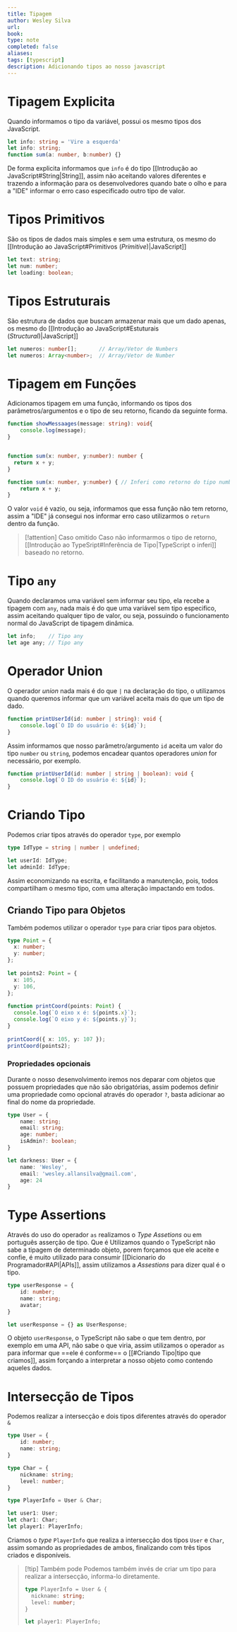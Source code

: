 ```yaml
---
title: Tipagem
author: Wesley Silva
url:
book:
type: note
completed: false
aliases:
tags: [typescript]
description: Adicionando tipos ao nosso javascript
---
```

# Tipagem Explicita
Quando informamos o tipo da variável, possui os mesmo tipos dos JavaScript.

```typescript
let info: string = 'Vire a esquerda'
let info: string;
function sum(a: number, b:number) {}
```

De forma explicita informamos que `info` é do tipo [[Introdução ao JavaScript#String|String]], assim não aceitando valores diferentes e trazendo a informação para os desenvolvedores quando bate o olho e para a "IDE" informar o erro caso especificado outro tipo de valor.

# Tipos Primitivos
São os tipos de dados mais simples e sem uma estrutura, os mesmo do [[Introdução ao JavaScript#Primitivos (*Primitive*)|JavaScript]]

```typescript
let text: string;
let num: number;
let loading: boolean;
```

# Tipos Estruturais
São estrutura de dados que buscam armazenar mais que um dado apenas, os mesmo do [[Introdução ao JavaScript#Estuturais (*Structural*)|JavaScript]]

```typescript
let numeros: number[];       // Array/Vetor de Numbers
let numeros: Array<number>;  // Array/Vetor de Number
```

# Tipagem em Funções
Adicionamos tipagem em uma função, informando os tipos dos parâmetros/argumentos e o tipo de seu retorno, ficando da seguinte forma.

```typescript
function showMessaages(message: string): void{
	console.log(message);
}


function sum(x: number, y:number): number {
  return x + y;
}

function sum(x: number, y:number) { // Inferi como retorno do tipo number.
	return x + y;
}
```

O valor `void` é vazio, ou seja, informamos que essa função não tem retorno, assim a "IDE" já consegui nos informar erro caso utilizarmos o `return` dentro da função.

>[!attention] Caso omitido
>Caso não informarmos o tipo de retorno, [[Introdução ao TypeSript#Inferência de Tipo|TypeScript o inferi]] baseado no retorno.

# Tipo `any`
Quando declaramos uma variável sem informar seu tipo, ela recebe a tipagem com `any`, nada mais é do que uma variável sem tipo especifico, assim aceitando qualquer tipo de valor, ou seja, possuindo o funcionamento normal do JavaScript de tipagem dinâmica.

```typescript
let info;    // Tipo any
let age any; // Tipo any
```

# Operador Union
O operador _union_ nada mais é do que `|` na declaração do tipo, o utilizamos quando queremos informar que um variável aceita mais do que um tipo de dado.

```typescript
function printUserId(id: number | string): void {
	console.log(`O ID do usuário é: ${id}`);
}
```

Assim informamos que nosso parâmetro/argumento `id` aceita um valor do tipo `number` ou `string`, podemos encadear quantos operadores _union_ for necessário, por exemplo.

```typescript
function printUserId(id: number | string | boolean): void {
	console.log(`O ID do usuário é: ${id}`);
}
```

# Criando Tipo
Podemos criar tipos através do operador `type`,  por exemplo

```typescript
type IdType = string | number | undefined;

let userId: IdType;
let adminId: IdType;
```

Assim economizando na escrita, e facilitando a manutenção, pois, todos compartilham o mesmo tipo, com uma alteração impactando em todos.

## Criando Tipo para Objetos
Também podemos utilizar o operador `type` para criar tipos para objetos.

```typescript
type Point = {
  x: number;
  y: number;
};
  
let points2: Point = {
  x: 105,
  y: 106,
};
  
function printCoord(points: Point) {
  console.log(`O eixo x é: ${points.x}`);
  console.log(`O eixo y é: ${points.y}`);
}
  
printCoord({ x: 105, y: 107 });
printCoord(points2);
```

### Propriedades opcionais
Durante o nosso desenvolvimento iremos nos deparar com objetos que possuem propriedades que não são obrigatórias, assim podemos definir uma propriedade como opcional através do operador `?`, basta adicionar ao final do nome da propriedade.

```typescript
type User = {
	name: string;
	email: string;
	age: number;
	isAdmin?: boolean;
}

let darkness: User = {
	name: 'Wesley',
	email: 'wesley.allansilva@gmail.com',
	age: 24
}
```

# Type Assertions
Através do uso do operador `as` realizamos o _Type Assetions_ ou em português asserção de tipo. Que é Utilizamos quando o TypeScript não sabe a tipagem de determinado objeto, porem forçamos que ele aceite e confie, é muito utilizado para consumir [[Dicionario do Programador#API|APIs]], assim utilizamos a _Assestions_ para dizer qual é o tipo.

```typescript
type userResponse = {
	id: number;
	name: string;
	avatar;
}

let userResponse = {} as UserResponse;
```

O objeto `userResponse`, o TypeScript não sabe o que tem dentro, por exemplo em uma API, não sabe o que viria, assim utilizamos o operador `as` para informar que ==ele é conforme== o [[#Criando Tipo|tipo que criamos]], assim forçando a interpretar a nosso objeto como contendo aqueles dados.

# Intersecção de Tipos
Podemos realizar a intersecção e dois tipos diferentes através do operador `&`

```typescript
type User = {
	id: number;
	name: string;
}

type Char = {
	nickname: string;
	level: number;
}

type PlayerInfo = User & Char;

let user1: User;
let char1: Char;
let player1: PlayerInfo;
```

Criamos o _type_ `PlayerInfo` que realiza a intersecção dos tipos `User` e `Char`, assim somando as propriedades de ambos, finalizando com três tipos criados e disponíveis.

>[!tip] Também pode
>Podemos também invés de criar um tipo para realizar a intersecção, informa-lo diretamente.
>```typescript
>type PlayerInfo = User & {
>	nickname: string;
>	level: number;
>}
>
>let player1: PlayerInfo;
>```

